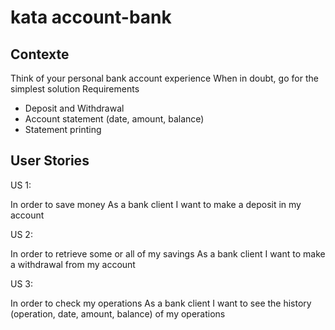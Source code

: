 # kata account-bank

## Contexte
Think of your personal bank account experience When in doubt, go for the simplest solution Requirements
- Deposit and Withdrawal
- Account statement (date, amount, balance)
- Statement printing

## User Stories
US 1:
<p>In order to save money
As a bank client
I want to make a deposit in my account<p>
US 2:
<p>In order to retrieve some or all of my savings
As a bank client
I want to make a withdrawal from my account<p>
US 3:
<p>In order to check my operations
As a bank client
I want to see the history (operation, date, amount, balance) of my operations<p>
